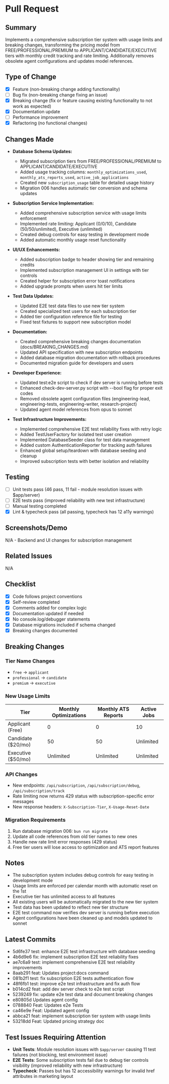 # Pull Request

## Summary

Implements a comprehensive subscription tier system with usage limits and breaking changes, transforming the pricing model from FREE/PROFESSIONAL/PREMIUM to APPLICANT/CANDIDATE/EXECUTIVE tiers with monthly credit tracking and rate limiting. Additionally removes obsolete agent configurations and updates model references.

## Type of Change

- [x] Feature (non-breaking change adding functionality)
- [ ] Bug fix (non-breaking change fixing an issue)
- [x] Breaking change (fix or feature causing existing functionality to not work as expected)
- [x] Documentation update
- [ ] Performance improvement
- [x] Refactoring (no functional changes)

## Changes Made

- **Database Schema Updates:**
  - Migrated subscription tiers from FREE/PROFESSIONAL/PREMIUM to APPLICANT/CANDIDATE/EXECUTIVE
  - Added usage tracking columns: `monthly_optimizations_used`, `monthly_ats_reports_used`, `active_job_applications`
  - Created new `subscription_usage` table for detailed usage history
  - Migration 006 handles automatic tier conversion and schema updates

- **Subscription Service Implementation:**
  - Added comprehensive subscription service with usage limits enforcement
  - Implemented rate limiting: Applicant (0/0/10), Candidate (50/50/unlimited), Executive (unlimited)
  - Created debug controls for easy testing in development mode
  - Added automatic monthly usage reset functionality

- **UI/UX Enhancements:**
  - Added subscription badge to header showing tier and remaining credits
  - Implemented subscription management UI in settings with tier controls
  - Created helper for subscription error toast notifications
  - Added upgrade prompts when users hit tier limits

- **Test Data Updates:**
  - Updated E2E test data files to use new tier system
  - Created specialized test users for each subscription tier
  - Added tier configuration reference file for testing
  - Fixed test fixtures to support new subscription model

- **Documentation:**
  - Created comprehensive breaking changes documentation (docs/BREAKING_CHANGES.md)
  - Updated API specification with new subscription endpoints
  - Added database migration documentation with rollback procedures
  - Documented migration guide for developers and users

- **Developer Experience:**
  - Updated test:e2e script to check if dev server is running before tests
  - Enhanced check-dev-server.py script with --bool flag for proper exit codes
  - Removed obsolete agent configuration files (engineering-lead, engineering-tests, engineering-writer, research-project)
  - Updated agent model references from opus to sonnet

- **Test Infrastructure Improvements:**
  - Implemented comprehensive E2E test reliability fixes with retry logic
  - Added TestUserFactory for isolated test user creation
  - Implemented DatabaseSeeder class for test data management
  - Added custom AuthenticationReporter for tracking auth failures
  - Enhanced global setup/teardown with database seeding and cleanup
  - Improved subscription tests with better isolation and reliability

## Testing

- [ ] Unit tests pass (46 pass, 11 fail - module resolution issues with $app/server)
- [ ] E2E tests pass (improved reliability with new test infrastructure)
- [ ] Manual testing completed
- [x] Lint & typecheck pass (all passing, typecheck has 12 a11y warnings)

## Screenshots/Demo

N/A - Backend and UI changes for subscription management

## Related Issues

N/A

## Checklist

- [x] Code follows project conventions
- [x] Self-review completed
- [x] Comments added for complex logic
- [x] Documentation updated if needed
- [x] No console.log/debugger statements
- [x] Database migrations included if schema changed
- [x] Breaking changes documented

## Breaking Changes

### Tier Name Changes

- `free` → `applicant`
- `professional` → `candidate`
- `premium` → `executive`

### New Usage Limits

| Tier               | Monthly Optimizations | Monthly ATS Reports | Active Jobs |
| ------------------ | --------------------- | ------------------- | ----------- |
| Applicant (Free)   | 0                     | 0                   | 10          |
| Candidate ($20/mo) | 50                    | 50                  | Unlimited   |
| Executive ($50/mo) | Unlimited             | Unlimited           | Unlimited   |

### API Changes

- New endpoints: `/api/subscription`, `/api/subscription/debug`, `/api/subscription/track`
- Rate limiting now returns 429 status with subscription-specific error messages
- New response headers: `X-Subscription-Tier`, `X-Usage-Reset-Date`

### Migration Requirements

1. Run database migration 006: `bun run migrate`
2. Update all code references from old tier names to new ones
3. Handle new rate limit error responses (429 status)
4. Free tier users will lose access to optimization and ATS report features

## Notes

- The subscription system includes debug controls for easy testing in development mode
- Usage limits are enforced per calendar month with automatic reset on the 1st
- Executive tier has unlimited access to all features
- All existing users will be automatically migrated to the new tier system
- Test data has been updated to reflect new tier structure
- E2E test command now verifies dev server is running before execution
- Agent configurations have been cleaned up and models updated to sonnet

## Latest Commits

- 5d6fe37 test: enhance E2E test infrastructure with database seeding
- 4b6d9e6 fix: implement subscription E2E test reliability fixes
- ae7c6a9 test: implement comprehensive E2E test reliability improvements
- 8aab291 feat: Updates project:docs command
- 081b2f1 test: fix subscription E2E tests authentication flow
- 48f6fb1 test: improve e2e test infrastructure and fix auth flow
- b014cd2 feat: add dev server check to e2e test script
- 5239249 fix: update e2e test data and document breaking changes
- e80805d Updates agent config
- 0788840 Feat: Updates e2e Tests
- ca46e9e Feat: Updated agent config
- abbca21 feat: implement subscription tier system with usage limits
- 53218dd Feat: Updated pricing strategy doc

## Test Issues Requiring Attention

- **Unit Tests**: Module resolution issues with `$app/server` causing 11 test failures (not blocking, test environment issue)
- **E2E Tests**: Some subscription tests fail due to debug tier controls visibility (improved reliability with new infrastructure)
- **Typecheck**: Passes but has 12 accessibility warnings for invalid href attributes in marketing layout
